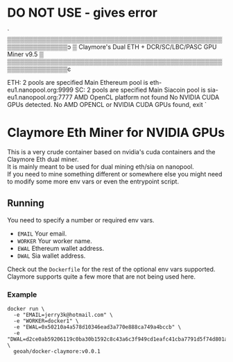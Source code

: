 # DO NOT USE - gives error
`
▒▒▒▒▒▒▒▒▒▒▒▒▒▒▒▒▒▒▒▒▒▒▒▒▒▒▒▒▒▒▒▒▒▒▒▒▒▒▒▒▒▒▒▒▒▒▒▒▒▒▒▒▒▒▒▒▒▒▒▒▒▒▒▒ͻ
▒      Claymore's Dual ETH + DCR/SC/LBC/PASC GPU Miner v9.5      ▒
▒▒▒▒▒▒▒▒▒▒▒▒▒▒▒▒▒▒▒▒▒▒▒▒▒▒▒▒▒▒▒▒▒▒▒▒▒▒▒▒▒▒▒▒▒▒▒▒▒▒▒▒▒▒▒▒▒▒▒▒▒▒▒▒ͼ

ETH: 2 pools are specified
Main Ethereum pool is eth-eu1.nanopool.org:9999
SC: 2 pools are specified
Main Siacoin pool is sia-eu1.nanopool.org:7777
AMD OpenCL platform not found
No NVIDIA CUDA GPUs detected.
No AMD OPENCL or NVIDIA CUDA GPUs found, exit
`
# Claymore Eth Miner for NVIDIA GPUs

This is a very crude container based on nvidia's cuda containers
and the Claymore Eth dual miner.  
It is mainly meant to be used for dual mining eth/sia on nanopool.  
If you need to mine something different or somewhere else you might
need to modify some more env vars or even the entrypoint script.

## Running

You need to specify a number or required env vars.

* `EMAIL` Your email.
* `WORKER` Your worker name.
* `EWAL` Ethereum wallet address.
* `DWAL` Sia wallet address.

Check out the `Dockerfile` for the rest of the optional env vars supported.  
Claymore supports quite a few more that are not being used here.

### Example

```
docker run \
  -e "EMAIL=jerry3k@hotmail.com" \
  -e "WORKER=docker1" \
  -e "EWAL=0x50210a4a578d10346ead3a770e888ca749a4bccb" \
  -e "DWAL=d2ce0ab59206119c0ba30b1592c8c43a6c3f949cd1eafc41cba7791d5f74d801a4e5bac8f463" \
  geoah/docker-claymore:v0.0.1
```

